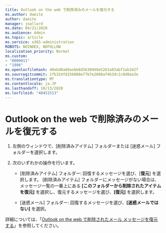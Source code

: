 ```yaml
---
title: Outlook on the web で削除済みのメールを復元する
ms.author: daeite
author: daeite
manager: joallard
ms.date: 04/21/2020
ms.audience: Admin
ms.topic: article
ms.service: o365-administration
ROBOTS: NOINDEX, NOFOLLOW
localization_priority: Normal
ms.custom:
- "8000011"
- "1996"
ms.openlocfilehash: 40ebd8a68aebb8d3638940e5263a03abf1ab342f
ms.sourcegitcommit: 1fb324fd156008e77b7e2008af4b3dc1c0d0ea3e
ms.translationtype: MT
ms.contentlocale: ja-JP
ms.lasthandoff: 10/13/2020
ms.locfileid: "48451513"
---
```

# <a name="recover-deleted-email-in-outlook-on-the-web"></a>Outlook on the web で削除済みのメールを復元する

1. 左側のウィンドウで、[削除済みアイテム] フォルダーまたは [迷惑メール] フォルダーを選択します。

2. 次のいずれかの操作を行います。

    - [削除済みアイテム] フォルダー: 回復するメッセージを選び、[**復元**] を選択します。 [削除済みアイテム] フォルダーにメッセージがない場合は、メッセージ一覧の一番上にある **[このフォルダーから削除されたアイテムを復元]** を選択し、復元するメッセージを選び、**[復元]** を選択します。

    - [迷惑メール] フォルダー: 回復するメッセージを選び、**[迷惑メールでは​​ない]** を選択。

詳細については、「[Outlook on the web で削除されたメール メッセージを復元する](https://support.office.com/article/a8ca78ac-4721-4066-95dd-571842e9fb11)」を参照してください。
